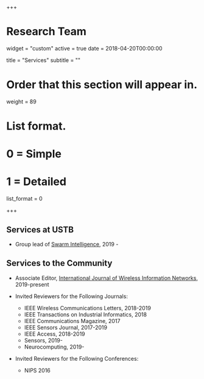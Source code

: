 +++
# Research Team
widget = "custom"
active = true
date = 2018-04-20T00:00:00

title = "Services"
subtitle = ""

# Order that this section will appear in.
weight = 89

# List format.
#   0 = Simple
#   1 = Detailed
list_format = 0

+++
## Services at USTB
 * Group lead of [Swarm Intelligence](http://www.ustb.edu.cn), 2019 - 

## Services to the Community

* Associate Editor, [International Journal of Wireless Information Networks](https://link.springer.com/journal/10776), 2019-present

<!-- * Program/General Chair: [COSMIC 2017 @ CGO 2017] (http://workshops.inf.ed.ac.uk/cosmic/cosmic17/), [COSMIC 2015 @ CGO 2015](http://workshops.inf.ed.ac.uk/cosmic/cosmic15/index.html), [COSMIC 2013 @ CGO 2013] (http://workshops.inf.ed.ac.uk/cosmic/), HiPEAC Thematic Session 2013 and 2016
 * Artifact Evaluation Chair: [PACT 2016](http://pactconf.org/)
 * Lightning Talk Chair: [PLDI 2017](https://pldi17.sigplan.org/home)
 * Program Committee Member: PACT '18, NPC '18, ICPADS '18, COLING '18, INFOCOMP '18, ICAC '18, ParCo '17, CC '16, ERPP '15, ML4PL '15, ParCo '15, ICPP-EMS '15, PASA '14, PASA '13, ITCS '12, ITCS '11, ICPADS '09-->
* Invited Reviewers for the Following Journals:
	* IEEE Wireless Communications Letters, 2018-2019
	* IEEE Transactions on Industrial Informatics, 2018
	* IEEE Communications Magazine, 2017
	* IEEE Sensors Journal, 2017-2019
	* IEEE Access, 2018-2019
	* Sensors, 2019-
	* Neurocomputing, 2019-

* Invited Reviewers for the Following Conferences: 
	* NIPS 2016
 
